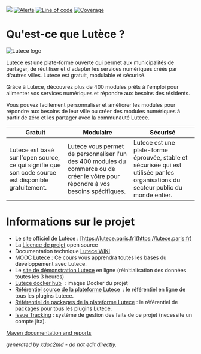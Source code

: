 ![](https://dev.lutece.paris.fr/jenkins/buildStatus/icon?job=core-deploy)
[![Alerte](https://dev.lutece.paris.fr/sonar/api/project_badges/measure?project=fr.paris.lutece%3Alutece-core&metric=alert_status)](https://dev.lutece.paris.fr/sonar/dashboard?id=fr.paris.lutece%3Alutece-core)
[![Line of code](https://dev.lutece.paris.fr/sonar/api/project_badges/measure?project=fr.paris.lutece%3Alutece-core&metric=ncloc)](https://dev.lutece.paris.fr/sonar/dashboard?id=fr.paris.lutece%3Alutece-core)
[![Coverage](https://dev.lutece.paris.fr/sonar/api/project_badges/measure?project=fr.paris.lutece%3Alutece-core&metric=coverage)](https://dev.lutece.paris.fr/sonar/dashboard?id=fr.paris.lutece%3Alutece-core)

# Qu'est-ce que Lutèce ?

![Lutece logo](https://github.com/lutece-platform/lutece-core/blob/develop/webapp/images/Lutece-logo.png?raw=true)

Lutece est une plate-forme ouverte qui permet aux municipalités de partager, de réutiliser et d'adapter les services numériques créés par d'autres villes. Lutece est gratuit, modulable et sécurisé.

Grâce à Lutece, découvrez plus de 400 modules prêts à l'emploi pour alimenter vos services numériques et répondre aux besoins des résidents.

Vous pouvez facilement personnaliser et améliorer les modules pour répondre aux besoins de leur ville ou créer des modules numériques à partir de zéro et les partager avec la communauté Lutece.


| Gratuit| Modulaire| Sécurisé|
|-----------------|-----------------|-----------------|
| Lutece est basé sur l'open source, ce qui signifie que son code source est disponible gratuitement.| Lutece vous permet de personnaliser l'un des 400 modules du commerce ou de créer le vôtre pour répondre à vos besoins spécifiques.| Lutece est une plate-forme éprouvée, stable et sécurisée qui est utilisée par les organisations du secteur public du monde entier.|


# Informations sur le projet

 
* Le site officiel de Lutèce : [https://lutece.paris.fr](https://lutece.paris.fr) 
* La [Licence de projet](LICENSE) open source
* Documentation technique [Lutece WIKI](https://lutece.paris.fr/support/jsp/site/Portal.jsp?page=wiki) 
*  [MOOC Lutece](https://mooc.lutece.paris.fr/) : Ce cours vous apprendra toutes les bases du développement avec Lutece.
* Le [site de démonstration Lutece](http://dev.lutece.paris.fr/site-demo/) en ligne (réinitialisation des données toutes les 3 heures)
*  [Lutece docker hub](https://hub.docker.com/u/lutece)  : images Docker du projet
*  [Référentiel source de la plateforme Lutece](https://github.com/lutece-platform/)  : le référentiel en ligne de tous les plugins Lutece.
*  [Référentiel de packages de la plateforme Lutece](https://dev.lutece.paris.fr/nexus/#view-repositories) : le référentiel de packages pour tous les plugins Lutece.
*  [Issue Tracking](http://dev.lutece.paris.fr/jira/browse/LUTECE) : système de gestion des faits de ce projet (necessite un compte jira).


[Maven documentation and reports](https://dev.lutece.paris.fr/plugins/lutece-core/)



 *generated by [xdoc2md](https://github.com/lutece-platform/tools-maven-xdoc2md-plugin) - do not edit directly.*
